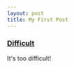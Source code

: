 ```yaml
---
layout: post
title: My First Post
---
```


### [Difficult](http://jekyllrb.com)

It's too difficult!
